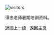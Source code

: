 ![visitors](https://visitor-badge.glitch.me/badge?page_id=rogerchenfz/XMU-Helper/tree/main/%E5%AD%A6%E4%B8%9A%E7%AB%9E%E8%B5%9B/%E6%95%B0%E5%AD%A6%E5%BB%BA%E6%A8%A1/%E6%9A%91%E6%9C%9F%E5%9F%B9%E8%AE%AD)

谭忠老师暑期培训资料。

 [返回上一级](https://github.com/XMU-Helper/home/tree/main/%E5%AD%A6%E4%B8%9A%E7%AB%9E%E8%B5%9B/%E6%95%B0%E5%AD%A6%E5%BB%BA%E6%A8%A1) &nbsp; [返回主页](https://github.com/XMU-Helper/home)
